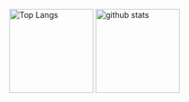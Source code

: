 <p align="left"> 
  <img alt="Top Langs" height="150px" src="https://github-readme-stats.vercel.app/api/top-langs/?username=t-o-umin&layout=compact&show_icons=true&theme=react" />
  <img alt="github stats" height="150px" src="https://github-readme-stats.vercel.app/api?username=t-o-umin&theme=react&show_icons=ture" />
</p>
